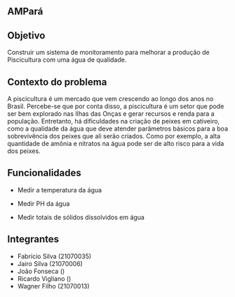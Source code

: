 ## AMPará



## Objetivo

Construir um sistema de monitoramento para melhorar a produção de Piscicultura com uma água de qualidade.

## Contexto do problema

A piscicultura é um mercado que vem crescendo ao longo dos anos no Brasil. Percebe-se que por conta disso, a piscicultura é um setor que pode ser bem explorado nas Ilhas das Onças e gerar recursos e renda para a população. Entretanto, há dificuldades na criação de peixes em cativeiro, como a qualidade da água que deve atender parâmetros básicos para a boa sobrevivência dos peixes que ali serão criados. Como por exemplo, a alta quantidade de amônia e nitratos na água pode ser de alto risco para a vida dos peixes.

## Funcionalidades

- Medir a temperatura da água

- Medir PH da água

- Medir totais de sólidos dissolvidos em água

## Integrantes

- Fabrício Silva (21070035)
- Jairo Silva (21070006)
- João Fonseca ()
- Ricardo Vigliano ()
- Wagner Filho (21070013)

